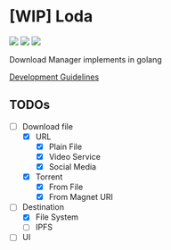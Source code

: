 # [WIP] Loda

![](https://github.com/darkcl/Loda/workflows/Build%20Loda/badge.svg)
![](https://github.com/darkcl/Loda/workflows/Release%20Loda/badge.svg)
![](https://github.com/darkcl/Loda/workflows/Test/badge.svg)

Download Manager implements in golang

[Development Guidelines](./docs/development.md)

## TODOs

- [ ] Download file
  - [x] URL
    - [x] Plain File
    - [x] Video Service
    - [x] Social Media
  - [x] Torrent
    - [x] From File
    - [x] From Magnet URI
- [ ] Destination
  - [x] File System
  - [ ] IPFS
- [ ] UI
